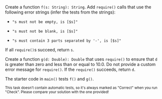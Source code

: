 

Create a function `f(s: String): String`. Add `require()` calls that use the
following error strings (infer the tests from the strings):

- `"s must not be empty, is [$s]"`

- `"s must not be blank, is [$s]"`

- `"s must contain 3 parts separated by '-', is [$s]"`

If all `require()`s succeed, return `s`.

Create a function `g(d: Double): Double` that uses `require()` to ensure that
`d` is greater than zero and less than or equal to 10.0. Do not provide a custom
error message for `require()`. If the `require()` succeeds, return `d`.

The starter code in `main()` tests `f()` and `g()`.

<sub> This task doesn't contain automatic tests,
so it's always marked as "Correct" when you run "Check".
Please compare your solution with the one provided! </sub>
